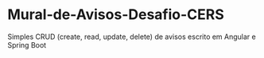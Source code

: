 # Mural-de-Avisos-Desafio-CERS
Simples CRUD (create, read, update, delete) de avisos escrito em Angular e Spring Boot

